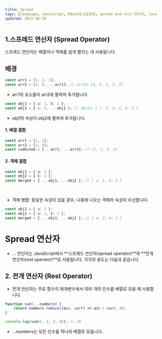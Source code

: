 ```yaml
---
title: Spread
tags: [language, javascript, 09es6및고급문법, spread-and-rest-연산자, java]
updated: 2025-08-10
---
```



## 1.스프레드 연산자 (Spread Operator)
   스프레드 연산자는 배열이나 객체를 쉽게 펼치는 데 사용됩니다.

## 배경

```javascript
const arr1 = [1, 2, 3];
const arr2 = [4, 5, ...arr1]; // arr2는 [4, 5, 1, 2, 3]
```


- arr1의 요소들이 arr2에 펼쳐져 추가됩니다.


```javascript
const obj1 = { a: 1, b: 2 };
const obj2 = { c: 3, ...obj1 }; // obj2는 { c: 3, a: 1, b: 2 }
```

- obj1의 속성이 obj2에 펼쳐져 추가됩니다.


#### 1. 배열 결합
```javascript
const arr1 = [1, 2];
const arr2 = [3, 4];
const combined = [...arr1, ...arr2]; // [1, 2, 3, 4]
```

#### 2. 객체 결합 
```javascript
const obj1 = { a: 1 };
const obj2 = { b: 2 };
const merged = { ...obj1, ...obj2 }; // { a: 1, b: 2 }
```

<br>

-  객체 병합: 동일한 속성이 있을 경우, 나중에 나오는 객체의 속성이 우선합니다.
```javascript
const obj1 = { a: 1 };
const obj2 = { a: 2, b: 2 };
const merged = { ...obj1, ...obj2 }; // { a: 2, b: 2 }
```










# Spread 연산자
- ... 연산자는 JavaScript에서 **스프레드 연산자(spread operator)**와 **전개 연산자(rest operator)**로 사용됩니다. 각각의 용도는 다음과 같습니다.

## 2. 전개 연산자 (Rest Operator)
- 전개 연산자는 주로 함수의 매개변수에서 여러 개의 인수를 배열로 모을 때 사용합니다.

```javascript
function sum(...numbers) {
    return numbers.reduce((acc, curr) => acc + curr, 0);
}

console.log(sum(1, 2, 3, 4)); // 10
```


- ...numbers는 모든 인수를 하나의 배열로 모읍니다.


